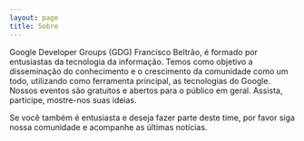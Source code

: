 ```yaml
---
layout: page
title: Sobre
---
```


Google Developer Groups (GDG) Francisco Beltrão, é formado por entusiastas da tecnologia da informação. Temos como objetivo a disseminação do conhecimento e o crescimento da comunidade como um todo, utilizando como ferramenta principal, as tecnologias do Google. Nossos eventos são gratuitos e abertos para o público em geral. Assista, participe, mostre-nos suas ideias.

Se você também é entusiasta e deseja fazer parte deste time, por favor siga nossa comunidade e acompanhe as últimas notícias.
